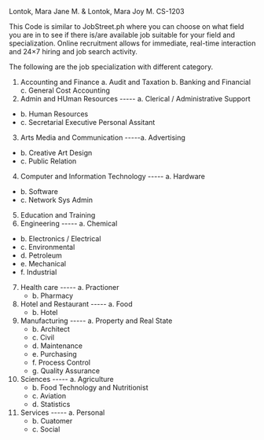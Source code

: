Lontok, Mara Jane M. & Lontok, Mara Joy M.
CS-1203

  This Code is similar to JobStreet.ph where you can choose on what field you are in to see if there is/are available job suitable for your field and specialization. Online recruitment allows for immediate, real-time interaction and 24×7 hiring and job search activity.
  
 The following are the job specialization with different category.
 1. Accounting and Finance        a. Audit and Taxation       b. Banking and Financial        c. General Cost Accounting
 2. Admin and HUman Resources
   ----- a. Clerical / Administrative Support
   - b. Human Resources
   - c. Secretarial Executive Personal Assitant
 3. Arts Media and Communication
    -----a. Advertising
   - b. Creative Art Design
   - c. Public Relation
 4. Computer and Information Technology
   ----- a. Hardware
   - b. Software
   - c. Network Sys Admin
 5. Education and Training
 6. Engineering
   ----- a. Chemical
   - b. Electronics / Electrical
   - c. Environmental 
   - d. Petroleum
   - e. Mechanical
   - f. Industrial
 7. Health care
     ----- a. Practioner
     - b. Pharmacy
 8. Hotel and Restaurant
     ----- a. Food 
     - b. Hotel
 9. Manufacturing
     ----- a. Property and Real State
     - b. Architect
     - c. Civil
     - d. Maintenance
     - e. Purchasing
     - f. Process Control
     - g. Quality Assurance
 10. Sciences
     ----- a. Agriculture
     - b. Food Technology and Nutritionist
     - c. Aviation
     - d. Statistics
 11. Services
     ----- a. Personal
     - b. Cuatomer
     - c. Social
